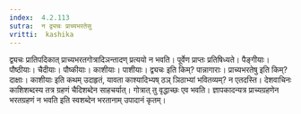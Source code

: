 ```yaml
---
index:  4.2.113
sutra:  न द्व्यचः प्राच्यभरतेसु
vritti:  kashika 
---
```


द्व्यचः प्रातिपदिकात् प्राच्यभरतगोत्रादिञन्तादण् प्रत्ययो न भवति। पूर्वेण प्राप्तः प्रतिषिध्यते। पैङ्गीयाः। पौष्ठीयाः। चैदीयाः। पौष्कीयाः। काशीयाः। पाशीयाः। द्व्यचः इति किम्? पान्नागाराः। प्राच्यभरतेषु इति किम्? दाक्षाः। काशीयाः इति कथम् उदाहृतं, यावता काश्यादिभ्यष् ठञ् ञिठाभ्यां भवितव्यम्? न एतदस्ति। देशवाचिनः काशिशब्दस्य तत्र ग्रहणं चैदिशब्देन साहचर्यात्। गोत्रात् तु वृद्धाच्छः एव भवति। ज्ञापकादन्यत्र प्राच्यग्रहणेन भरतग्रहणं न भवति इति स्वशब्देन भरतानाम् उपादानं कृतम्।

